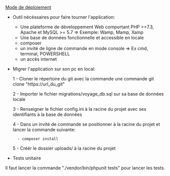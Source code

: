 <u>Mode de déploiement</u>

- Outil nécéssaires pour faire tourner l'application:

	- Une plateforme de développement Web comportant PHP >=7.3, Apache et MySQL >= 5.7
		=> Exemple: Wamp, Mamp, Xamp
	- Une base de données fonctionnelle et accessible en locale
	- composer
	- un invité de ligne de commande en mode console
		=> Ex cmd, terminal, POWERSHELL
	- un accès internet

- Migrer l'application sur son pc en local:

	1 - Cloner le répertoire du git avec la commande une commande git clone "https://url_du_git"
	
	2 - Importer le fichier migrations/voyage_db.sql sur sa base de données locale
	
	3 - Renseigner le fichier config.ini à la racine du projet avec ses identifiants à la base de données
	
	4 - Dans un invité de commande se positionner à la racine du projet et lancer la commande suivante:
		
		- composer install

	5 - Créér le dossier uploads/ à la racine du projet

- Tests unitaire

Il faut lancer la commande "./vendor/bin/phpunit tests" pour lancer les tests.

